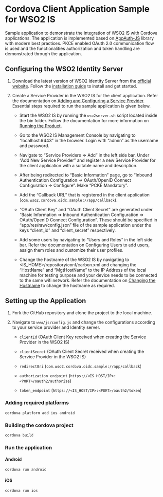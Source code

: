 # Cordova Client Application Sample for WSO2 IS
Sample application to demonstrate the integration of WSO2 IS with Cordova applications.
The application is implemented based on [AppAuth-JS](https://github.com/openid/AppAuth-JS) library with modern best practices. PKCE enabled OAuth 2.0 communication flow is used and the functionalities authorization and token handling are demonstrated through the application.

## Configuring the WSO2 Identity Server
1. Download the latest version of WSO2 Identity Server from the [official website](https://wso2.com/identity-and-access-management). Follow the [installation guide](https://docs.wso2.com/display/IS570/Installation+Guide) to install and get started.

2. Create a Service Provider in the WSO2 IS for the client application. Refer the documentation on [Adding and Configuring a Service Provider](https://docs.wso2.com/display/IS570/Adding+and+Configuring+a+Service+Provider). Essential steps required to run the sample application is given below.

    - Start the WSO2 IS by running the `wso2server.sh` script located inside the bin folder. Follow the documentation for more information on [Running the Product](https://docs.wso2.com/display/IS570/Running+the+Product).
    
    - Go to the WSO2 IS Management Console by navigating to “localhost:9443” in the browser. Login with “admin” as the username and password.
    
    - Navigate to “Service Providers => Add” in the left side bar. Under “Add New Service Provider” and register a new Service Provider for the client application with a suitable name and description. 
    
    - After being redirected to “Basic Information” page, go to “Inbound Authentication Configuration => OAuth/OpenID Connect Configuration => Configure”. Make “PCKE Mandatory”.
    
    - Add the “Callback URL” that is registered in the client application (`com.wso2.cordova.oidc.sample://app/callback`).
    
    - “OAuth Client Key” and “OAuth Client Secret” are generated under “Basic Information => Inbound Authentication Configuration => OAuth/OpenID Connect Configuration”. These should be specified in “app/res/raw/config.json” file of the sample application under the keys “client_id” and “client_secret” respectively.
        
    - Add some users by navigating to “Users and Roles” in the left side bar. Refer the documentation on [Configuring Users](https://docs.wso2.com/display/IS570/Configuring+Users) to add users, assign them roles and customize their user profiles.
    
    - Change the hostname of the WSO2 IS by navigating to <IS_HOME>/repository/conf/carbon.xml and changing the “HostName” and “MgtHostName” to the IP Address of the local machine for testing purpose and your device needs to be connected to the same wifi network. Refer the documentation on [Changing the Hostname](https://docs.wso2.com/display/IS570/Changing+the+hostname) to change the hostname as required.

## Setting up the Application
1. Fork the GitHub repository and clone the project to the local machine.

2. Navigate to `www/js/config.js` and change the configurations according to your service provider and Identity server. 

    - `clientId` (OAuth Client Key received when creating the Service Provider in the WSO2 IS)
    
    - `clientSecret` (OAuth Client Secret received when creating the Service Provider in the WSO2 IS)
    
    - `redirectUri` (`com.wso2.cordova.oidc.sample://app/callback`)
    
    - `authorization_endpoint` (`https://<IS_HOST/IP>:<PORT>/oauth2/authorize`)

    - `token_endpoint` (`https://<IS_HOST/IP>:<PORT>/oauth2/token`)

### Adding required platforms
`cordova platform add ios android`

### Building the cordova project
`cordova build`

### Run the application

#### Android
`cordova run android`

#### iOS
`cordova run ios`
